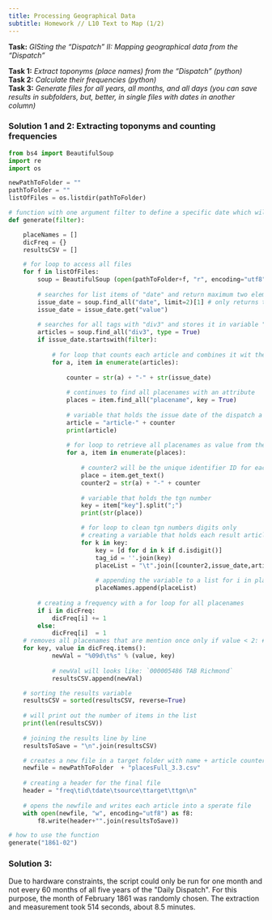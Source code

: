 ```yaml
---
title: Processing Geographical Data
subtitle: Homework // L10 Text to Map (1/2)
---
```

<b>Task:</b> <i>GISting the “Dispatch” II: Mapping geographical data from the “Dispatch”</i><br>

<b>Task 1:</b> <i>Extract toponyms (place names) from the “Dispatch” (python)</i><br>
<b>Task 2:</b> <i>Calculate their frequencies (python)</i><br>
<b>Task 3:</b> <i>Generate files for all years, all months, and all days (you can save results in subfolders, but, better, in single files with dates in another column)</i><br>

### Solution 1 and 2: Extracting toponyms and counting frequencies

```python
from bs4 import BeautifulSoup
import re
import os

newPathToFolder = ""
pathToFolder = ""
listOfFiles = os.listdir(pathToFolder)

# function with one argument filter to define a specific date which will use values of the dispatch only if the date is true
def generate(filter):

    placeNames = []
    dicFreq = {}
    resultsCSV = []

    # for loop to access all files
    for f in listOfFiles:
        soup = BeautifulSoup (open(pathToFolder+f, "r", encoding="utf8"), features="html.parser")
        
        # searches for list items of "date" and return maximum two elemens
        issue_date = soup.find_all("date", limit=2)[1] # only returns the second match
        issue_date = issue_date.get("value")
       
        # searches for all tags with "div3" and stores it in variable "articles"
        articles = soup.find_all("div3", type = True)
        if issue_date.startswith(filter):
            
            # for loop that counts each article and combines it wit the date in the dispatch
            for a, item in enumerate(articles):
               
                counter = str(a) + "-" + str(issue_date)                        
                
                # continues to find all placenames with an attribute
                places = item.find_all("placename", key = True)                
                
                # variable that holds the issue date of the dispatch a string and an article counter
                article = "article-" + counter                                  
                print(article)
                
                # for loop to retrieve all placenames as value from the placename tag
                for a, item in enumerate(places):
                
                    # counter2 will be the unique identifier ID for each row
                    place = item.get_text()                                     
                    counter2 = str(a) + "-" + counter                           
                    
                    # variable that holds the tgn number
                    key = item["key"].split(";")                               
                    print(str(place))

                    # for loop to clean tgn numbers digits only
                    # creating a variable that holds each result article, place, tag_id
                    for k in key:
                        key = [d for d in k if d.isdigit()]                     
                        tag_id = ''.join(key)
                        placeList = "\t".join([counter2,issue_date,article,place,tag_id])        
                        
                        # appending the variable to a list for i in placeNames:
                        placeNames.append(placeList)
                        
        # creating a frequency with a for loop for all placenames
        if i in dicFreq:
            dicFreq[i] += 1
        else:
            dicFreq[i]  = 1
    # removes all placenames that are mention once only if value < 2: # this will exclude items with frequency higher than 1 - we want      unique rows
    for key, value in dicFreq.items():                                          
            newVal = "%09d\t%s" % (value, key)
            
            # newVal will looks like: `000005486 TAB Richmond`
            resultsCSV.append(newVal)

    # sorting the results variable
    resultsCSV = sorted(resultsCSV, reverse=True)                               
    
    # will print out the number of items in the list
    print(len(resultsCSV)) 
    
    # joining the results line by line
    resultsToSave = "\n".join(resultsCSV)                                       

    # creates a new file in a target folder with name + article counter + name + issue_date + txt file
    newfile = newPathToFolder  + "placesFull_3.3.csv"
    
    # creating a header for the final file
    header = "freq\tid\tdate\tsource\ttarget\ttgn\n"
    
    # opens the newfile and writes each article into a sperate file
    with open(newfile, "w", encoding="utf8") as f8:
        f8.write(header+"".join(resultsToSave))

# how to use the function
generate("1861-02")
```


### Solution 3:
Due to hardware constraints, the script could only be run for one month and not every 60 months of all five years of the "Daily Dispatch". For this purpose, the month of February 1861 was randomly chosen. The extraction and measurement took 514 seconds, about 8.5 minutes.
